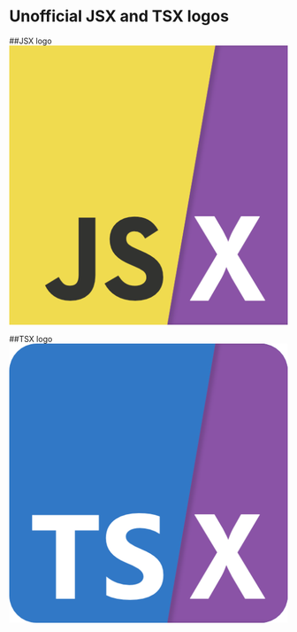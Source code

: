 # Unofficial JSX and TSX logos

##JSX logo
![JSX logo](jsx-logo-512.png "JSX logo")

##TSX logo
![TSX logo](tsx-logo-512.png "TSX logo")
